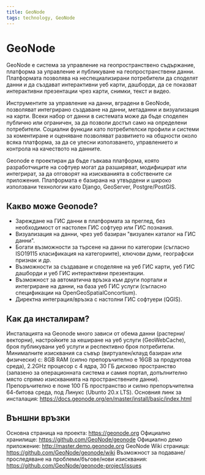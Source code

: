 ```yaml
---
title: GeoNode
tags: technology, GeoNode
---
```


# GeoNode

GeoNode е система за управление на геопространствено съдържание, платформа за управление и публикуване на геопространствени данни. Платформата позволява на неспециализирани потребители да споделят данни и да създават интерактивни уеб карти, дашборди, да се показват интерактивни презентации чрез карти, снимки, текст и видео.  

Инструментите за управление на данни, вградени в GeoNode, позволяват интегрирано създаване на данни, метаданни и визуализация на карти. Всеки набор от данни в системата може да бъде споделен публично или ограничен, за да позволи достъп само на определени потребители. Социални функции като потребителски профили и системи за коментиране и оценяване позволяват развитието на общности около всяка платформа, за да се улесни използването, управлението и контрола на качеството на данните.

Geonode е проектиран да бъде гъвкава платформа, която разработчиците на софтуер могат да разширяват, модифицират или интегрират, за да отговорят на изискванията в собствените си приложения. Платформата е базирана на утвърдени и широко използвани технологии като Django, GeoServer, Postgre/PostGIS. 

## Какво може Geonode?

- Зареждане на ГИС данни в платформата за преглед, без необходимост от настолен ГИС софтуер или ГИС познания.
- Визуализация на данни, чрез уеб базиран "визуален каталог на ГИС данни".
- Богати възможности за търсене на данни по категории (съгласно ISO19115 класификация на категориите), ключови думи, географски признак и др.
- Възможности за създаване и споделяне на уеб ГИС карти, уеб ГИС дашборди и уеб ГИС интерактивни презентации.
- Възможност за автоматична връзка към други портали и интегриране на данни, на база уеб ГИС услуги (съгласно спецификации на OpenGeoSpatialConcortium).
- Директна интеграция/връзка с настолни ГИС софтуери (QGIS). 

## Как да инсталирам?

Инсталацията на Geonode много зависи от обема данни (растерни/векторни), настройките за кеширане на уеб услуги (GeoWebCache), броя публикувани уеб услуги и респективно броя потребители. Минималните изисквания са съвър (виртуален/клауд базиран или физически) с: 
8GB RAM (силно препоръчително е 16GB за продуктова среда), 2.2GHz процесор с 4 ядра, 30 ГБ дисково пространство (запазено за операционната система и самия портал, допълнително място спрямо изискванията на пространствените данни). Препоръчително е поне 100 ГБ пространство и силно препоръчителна 64-битова среда, под Линукс (Ubunto 20.x LTS). 
Основния линк за инсталация: https://docs.geonode.org/en/master/install/basic/index.html

## Външни връзки

Основна страница на проекта: https://geonode.org
Официално хранилище: https://github.com/GeoNode/geonode
Официално демо приложение: http://master.demo.geonode.org
GeoNode Wiki страница: https://github.com/GeoNode/geonode/wiki
Възможност за подаване/проследяване на проблеми/бъгове/нови изисквания: https://github.com/GeoNode/geonode-project/issues
